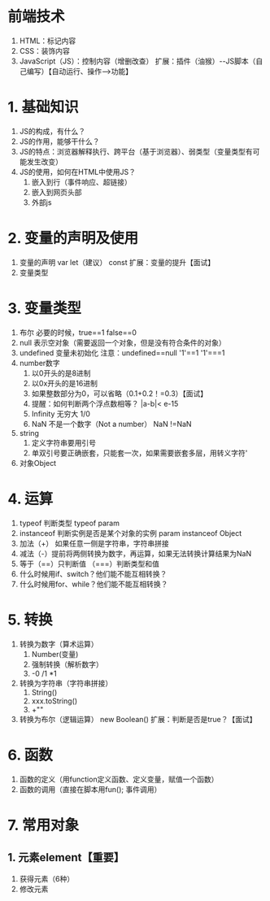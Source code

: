 # 前端技术
1. HTML：标记内容
2. CSS：装饰内容
3. JavaScript（JS）：控制内容（增删改查）
扩展：插件（油猴）--JS脚本（自己编写）【自动运行、操作-->功能】

# 1. 基础知识
1. JS的构成，有什么？
2. JS的作用，能够干什么？
3. JS的特点：浏览器解释执行、跨平台（基于浏览器）、弱类型（变量类型有可能发生改变）
4. JS的使用，如何在HTML中使用JS？
	1. 嵌入到行（事件响应、超链接）
	2. 嵌入到网页头部
	3. 外部js
# 2. 变量的声明及使用
1. 变量的声明 var  let（建议）  const
扩展：变量的提升【面试】
2. 变量类型

# 3. 变量类型
1. 布尔  必要的时候，true==1  false==0
2. null 表示空对象（需要返回一个对象，但是没有符合条件的对象）
3. undefined 变量未初始化   注意：undefined==null '1'==1 '1'===1
4. number数字
	1. 以0开头的是8进制
	2. 以0x开头的是16进制
	3. 如果整数部分为0，可以省略（0.1+0.2！=0.3）【面试】
	4. 提醒：如何判断两个浮点数相等？ |a-b|< e-15
	5. Infinity 无穷大 1/0
	6. NaN 不是一个数字（Not a number） NaN !=NaN
5. string
	1. 定义字符串要用引号
	2. 单双引号要正确嵌套，只能套一次，如果需要嵌套多层，用转义字符\'
6. 对象Object

# 4. 运算
1. typeof 判断类型  typeof param
2. instanceof 判断实例是否是某个对象的实例 param instanceof Object
3. 加法（+） 如果任意一侧是字符串，字符串拼接
4. 减法（-）提前将两侧转换为数字，再运算，如果无法转换计算结果为NaN
5. 等于（==）只判断值 （===）判断类型和值
6. 什么时候用if、switch？他们能不能互相转换？
7. 什么时候用for、while？他们能不能互相转换？

# 5. 转换
1. 转换为数字（算术运算）
	1. Number(变量)
	2. 强制转换（解析数字）
	3. -0  /1 *1
2. 转换为字符串（字符串拼接）
	1. String()
	2. xxx.toString()
	3. +""
3. 转换为布尔（逻辑运算） new Boolean()
	扩展：判断是否是true？【面试】
	
	
# 6. 函数
1. 函数的定义（用function定义函数、定义变量，赋值一个函数）
2. 函数的调用（直接在脚本用fun();  事件调用）

# 7. 常用对象
## 1. 元素element【重要】
1. 获得元素（6种）
2. 修改元素
	